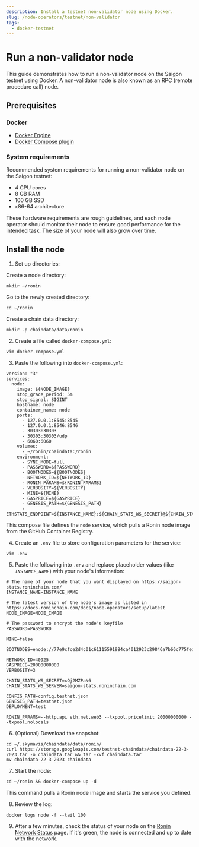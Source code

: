 ```yaml
---
description: Install a testnet non-validator node using Docker.
slug: /node-operators/testnet/non-validator
tags:
  - docker-testnet
---
```


# Run a non-validator node

This guide demonstrates how to run a non-validator node on the Saigon
testnet using Docker. A non-validator node is also known as an RPC
(remote procedure call) node.

## Prerequisites

### Docker

* [Docker Engine](https://docs.docker.com/engine/install/)
* [Docker Compose plugin](https://docs.docker.com/compose/install/)

### System requirements

Recommended system requirements for running a non-validator node on the Saigon testnet:

* 4 CPU cores
* 8 GB RAM
* 100 GB SSD
* x86-64 architecture

These hardware requirements are rough guidelines, and each node operator
should monitor their node to ensure good performance for the intended task.
The size of your node will also grow over time.

## Install the node

1. Set up directories:

  Create a node directory:

  ```
  mkdir ~/ronin
  ```

  Go to the newly created directory:

  ```
  cd ~/ronin
  ```

  Create a chain data directory:

  ```
  mkdir -p chaindata/data/ronin
  ```

2. Create a file called `docker-compose.yml`:

  ```
  vim docker-compose.yml
  ```

3. Paste the following into `docker-compose.yml`:

  ```
  version: "3"
  services:
    node:
      image: ${NODE_IMAGE}
      stop_grace_period: 5m
      stop_signal: SIGINT
      hostname: node
      container_name: node
      ports:
        - 127.0.0.1:8545:8545
        - 127.0.0.1:8546:8546
        - 30303:30303
        - 30303:30303/udp
        - 6060:6060
      volumes:
        - ~/ronin/chaindata:/ronin
      environment:
        - SYNC_MODE=full
        - PASSWORD=${PASSWORD}
        - BOOTNODES=${BOOTNODES}
        - NETWORK_ID=${NETWORK_ID}
        - RONIN_PARAMS=${RONIN_PARAMS}
        - VERBOSITY=${VERBOSITY}
        - MINE=${MINE}
        - GASPRICE=${GASPRICE}
        - GENESIS_PATH=${GENESIS_PATH}
        - ETHSTATS_ENDPOINT=${INSTANCE_NAME}:${CHAIN_STATS_WS_SECRET}@${CHAIN_STATS_WS_SERVER}:443
  ```

  This compose file defines the `node` service, which pulls a Ronin node image from the GitHub Container Registry.

4. Create an `.env` file to store configuration parameters for the service:

  ```
  vim .env
  ```

5. Paste the following into `.env` and replace placeholder values (like *`INSTANCE_NAME`*) with your node's information:

  ```
  # The name of your node that you want displayed on https://saigon-stats.roninchain.com/
  INSTANCE_NAME=INSTANCE_NAME
  
  # The latest version of the node's image as listed in https://docs.roninchain.com/docs/node-operators/setup/latest
  NODE_IMAGE=NODE_IMAGE

  # The password to encrypt the node's keyfile
  PASSWORD=PASSWORD

  MINE=false

  BOOTNODES=enode://77e9cfce2d4c01c61115591984ca4012923c29846a7b66c775fed0cc8fe5f41b304a71e3e9433e067ea7ef86701c13992fefacf9e223786c62c530a7110e8142@35.224.85.190:30303
  
  NETWORK_ID=40925
  GASPRICE=20000000000
  VERBOSITY=3

  CHAIN_STATS_WS_SECRET=xQj2MZPaN6
  CHAIN_STATS_WS_SERVER=saigon-stats.roninchain.com

  CONFIG_PATH=config.testnet.json
  GENESIS_PATH=testnet.json
  DEPLOYMENT=test
  
  RONIN_PARAMS=--http.api eth,net,web3 --txpool.pricelimit 20000000000 --txpool.nolocals
  ```

6. (Optional) Download the snapshot:

  ```
  cd ~/.skymavis/chaindata/data/ronin/
  curl https://storage.googleapis.com/testnet-chaindata/chaindata-22-3-2023.tar -o chaindata.tar && tar -xvf chaindata.tar
  mv chaindata-22-3-2023 chaindata
  ```

7. Start the node:

  ```
  cd ~/ronin && docker-compose up -d
  ```

  This command pulls a Ronin node image and starts the service you defined.

8. Review the log:

  ```
  docker logs node -f --tail 100
  ```

9. After a few minutes, check the status of your node on the [Ronin Network Status](https://saigon-stats.roninchain.com/) page. If it's green, the node is connected and up to date with the network.
